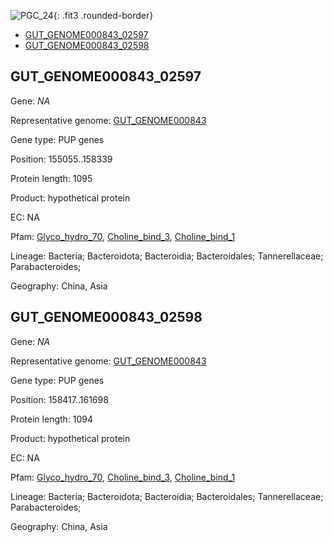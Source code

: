 ![PGC_24](../static/images/Clusters_figure/PGC_24.jpg){: .fit3 .rounded-border}

<ul id="myTab" class="nav nav-tabs">
  <li class="active">
        <a href="#tab1" data-toggle="tab">GUT_GENOME000843_02597</a>
  </li>
<li><a href="#tab2" data-toggle="tab">GUT_GENOME000843_02598</a></li>
</ul>

<div id="myTabContent" class="tab-content">
  <div class="tab-pane fade in active" id="tab1">

<h2 id="GUT_GENOME000843_02597">GUT_GENOME000843_02597</h2>
<p>Gene: <em>NA</em>
<p>Representative genome: <a href="https://www.ebi.ac.uk/metagenomics/genomes/MGYG-HGUT-00174">GUT_GENOME000843</a></p>
<p>Gene type: PUP genes</p>
<p>Position: 155055..158339</p>
<p>Protein length: 1095</p>
<p>Product: hypothetical protein</p>
<p>EC: NA</p>
<p>Pfam: <a href="http://pfam.xfam.org/family/Glyco_hydro_70">Glyco_hydro_70</a>, <a href="http://pfam.xfam.org/family/Choline_bind_3">Choline_bind_3</a>, <a href="http://pfam.xfam.org/family/Choline_bind_1">Choline_bind_1</a></p>
<p>Lineage: Bacteria; Bacteroidota; Bacteroidia; Bacteroidales; Tannerellaceae; Parabacteroides; </p>
<p>Geography: China, Asia</p>
  </div>

  <div class="tab-pane fade" id="tab2">

<h2 id="GUT_GENOME000843_02598">GUT_GENOME000843_02598</h2>
<p>Gene: <em>NA</em></p>
<p>Representative genome: <a href="https://www.ebi.ac.uk/metagenomics/genomes/MGYG-HGUT-00174">GUT_GENOME000843</a></p>
<p>Gene type: PUP genes</p>
<p>Position: 158417..161698</p>
<p>Protein length: 1094</p>
<p>Product: hypothetical protein</p>
<p>EC: NA</p>
<p>Pfam: <a href="http://pfam.xfam.org/family/Glyco_hydro_70">Glyco_hydro_70</a>, <a href="http://pfam.xfam.org/family/Choline_bind_3">Choline_bind_3</a>, <a href="http://pfam.xfam.org/family/Choline_bind_1">Choline_bind_1</a></p>
<p>Lineage: Bacteria; Bacteroidota; Bacteroidia; Bacteroidales; Tannerellaceae; Parabacteroides; </p>
<p>Geography: China, Asia</p>

  </div>
</div>
